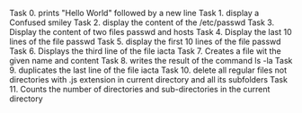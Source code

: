 Task 0. prints "Hello World" followed by a new line 
Task 1. display a Confused smiley
Task 2. display the content of the /etc/passwd
Task 3. Display the content of two files passwd and hosts
Task 4. Display the last 10 lines of the file passwd
Task 5. display the first 10 lines of the file passwd
Task 6. Displays the third line of the file iacta
Task 7. Creates a file wit the given name and content
Task 8. writes the result of the command ls -la
Task 9. duplicates the last line of the file iacta
Task 10. delete all regular files not directories with .js extension in current directory and all its subfolders
Task 11. Counts the number of directories and sub-directories in the current directory
